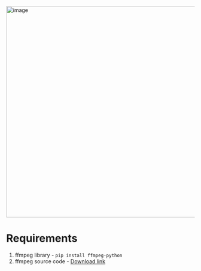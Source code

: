 <img width="1005" height="565" alt="image" src="https://github.com/user-attachments/assets/9ff6365b-74a2-42be-a817-42e52014f2d9" />


# Requirements
1. ffmpeg library - `pip install ffmpeg-python`
2. ffmpeg source code - [Download link](https://ffmpeg.org/download.html)
